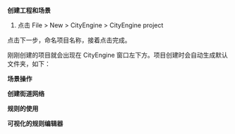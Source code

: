 **创建工程和场景**

1. 点击 File > New > CityEngine > CityEngine project

点击下一步，命名项目名称，接着点击完成。

刚刚创建的项目就会出现在 CityEngine 窗口左下方。项目创建时会自动生成默认文件夹，如下：

**场景操作**

**创建街道网络**

**规则的使用**

**可视化的规则编辑器**
